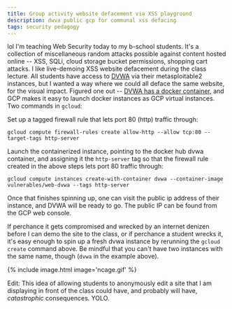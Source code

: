 ```yaml
---
title: Group activity website defacement via XSS playground
description: dwva public gcp for communal xss defacing
tags: security pedagogy
---
```


lol I'm teaching Web Security today to my b-school students. It's a collection of miscellaneous random attacks possible against content hosted online -- XSS, SQLi, cloud storage bucket permissions, shopping cart attacks. I like live-demoing XSS website defacement during the class lecture. All students have access to [DVWA](http://www.dvwa.co.uk/) via their metasploitable2 instances, but I wanted a way where we could all deface the same website, for the visual impact. Figured one out -- [DVWA has a docker container](https://hub.docker.com/r/vulnerables/web-dvwa), and GCP makes it easy to launch docker instances as GCP virtual instances. Two commands in `gcloud`:

Set up a tagged firewall rule that lets port 80 (http) traffic through:

    gcloud compute firewall-rules create allow-http --allow tcp:80 --target-tags http-server

Launch the containerized instance, pointing to the docker hub dvwa container, and assigning it the `http-server` tag so that the firewall rule created in the above steps lets port 80 traffic through:

    gcloud compute instances create-with-container dvwa --container-image vulnerables/web-dvwa --tags http-server

Once that finishes spinning up, one can visit the public ip address of their instance, and DVWA will be ready to go. The public IP can be found from the GCP web console.

If perchance it gets compromised and wrecked by an internet denizen before I can demo the site to the class, or if perchance a student wrecks it, it's easy enough to spin up a fresh dvwa instance by rerunning the `gcloud create` command above. Be mindful that you can't have two instances with the same name, though (`dvwa` in the example above).

{% include image.html image='ncage.gif' %}

Edit: This idea of allowing students to anonymously edit a site that I am displaying in front of the class could have, and probably will have, _catastrophic_ consequences. YOLO.
